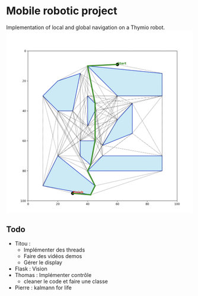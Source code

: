 # Mobile robotic project
Implementation of local and global navigation on a Thymio robot.
![global_nav](global_nav.png)

## Todo

* Titou : 
  * Implémenter des threads
  * Faire des vidéos demos
  * Gérer le display
* Flask : Vision
* Thomas : Implémenter contrôle
  * cleaner le code et faire une classe
* Pierre : kalmann for life